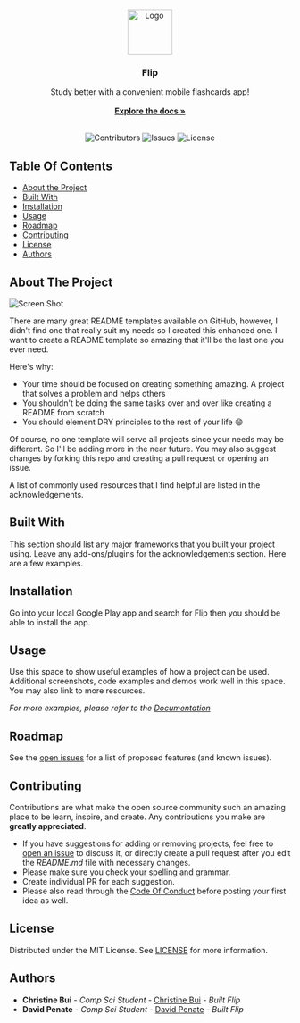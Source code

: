 <br/>
<p align="center">
  <a href="https://github.com/Christine-Bui/Flip">
    <img src="images/logo.png" alt="Logo" width="80" height="80">
  </a>

  <h3 align="center">Flip </h3>

  <p align="center">
    Study better with a convenient mobile flashcards app!
    <br/>
    <br/>
    <a href="https://github.com/Christine-Bui/Flip"><strong>Explore the docs »</strong></a>
    <br/>
    <br/>
  </p>
</p>
<div align="center">

![Contributors](https://img.shields.io/github/contributors/Christine-Bui/Flip?color=dark-green) 
![Issues](https://img.shields.io/github/issues/Christine-Bui/Flip) 
![License](https://img.shields.io/github/license/Christine-Bui/Flip) 

</div>

## Table Of Contents

* [About the Project](#about-the-project)
* [Built With](#built-with)
* [Installation](#installation)
* [Usage](#usage)
* [Roadmap](#roadmap)
* [Contributing](#contributing)
* [License](#license)
* [Authors](#authors)

## About The Project

![Screen Shot](images/screenshot.png)

There are many great README templates available on GitHub, however, I didn't find one that really suit my needs so I created this enhanced one. I want to create a README template so amazing that it'll be the last one you ever need.

Here's why:

* Your time should be focused on creating something amazing. A project that solves a problem and helps others
* You shouldn't be doing the same tasks over and over like creating a README from scratch
* You should element DRY principles to the rest of your life :smile:

Of course, no one template will serve all projects since your needs may be different. So I'll be adding more in the near future. You may also suggest changes by forking this repo and creating a pull request or opening an issue.

A list of commonly used resources that I find helpful are listed in the acknowledgements.

## Built With

This section should list any major frameworks that you built your project using. Leave any add-ons/plugins for the acknowledgements section. Here are a few examples.


## Installation

Go into your local Google Play app and search for Flip then you should be able to install the app.

## Usage

Use this space to show useful examples of how a project can be used. Additional screenshots, code examples and demos work well in this space. You may also link to more resources.

_For more examples, please refer to the [Documentation](https://example.com)_

## Roadmap

See the [open issues](https://github.com/Christine-Bui/Flip/issues) for a list of proposed features (and known issues).

## Contributing

Contributions are what make the open source community such an amazing place to be learn, inspire, and create. Any contributions you make are **greatly appreciated**.
* If you have suggestions for adding or removing projects, feel free to [open an issue](https://github.com/Christine-Bui/Flip/issues/new) to discuss it, or directly create a pull request after you edit the *README.md* file with necessary changes.
* Please make sure you check your spelling and grammar.
* Create individual PR for each suggestion.
* Please also read through the [Code Of Conduct](https://github.com/Christine-Bui/Flip/blob/main/CODE_OF_CONDUCT.md) before posting your first idea as well.



## License

Distributed under the MIT License. See [LICENSE](https://github.com/Christine-Bui/Flip/blob/main/LICENSE.md) for more information.

## Authors

* **Christine Bui** - *Comp Sci Student* - [Christine Bui](https://github.com/Christine-Bui) - *Built Flip*
* **David Penate** - *Comp Sci Student* - [David Penate](https://github.com/Dpenate-AD23) - *Built Flip*

